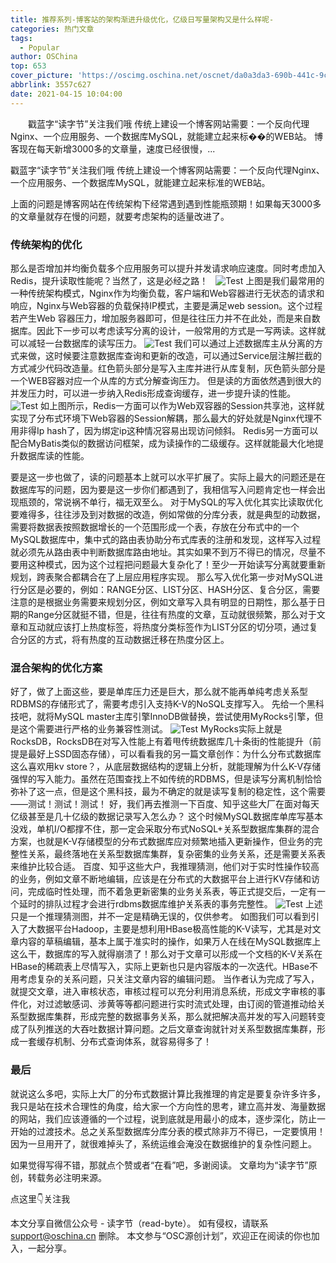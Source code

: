 ```yaml
---
title: 推荐系列-博客站的架构渐进升级优化，亿级日写量架构又是什么样呢-
categories: 热门文章
tags:
  - Popular
author: OSChina
top: 653
cover_picture: 'https://oscimg.oschina.net/oscnet/da0a3da3-690b-441c-9ca6-f6911cff55ea.png'
abbrlink: 3557c627
date: 2021-04-15 10:04:00
---
```


&emsp;&emsp;戳蓝字“读字节”关注我们哦 传统上建设一个博客网站需要：一个反向代理Nginx、一个应用服务、一个数据库MySQL，就能建立起来标��的WEB站。 博客现在每天新增3000多的文章量，速度已经很慢，...
<!-- more -->

                                                                                                                                                                                         
 戳蓝字“读字节”关注我们哦 
 传统上建设一个博客网站需要：一个反向代理Nginx、一个应用服务、一个数据库MySQL，就能建立起来标准的WEB站。 
  
 上面的问题是博客网站在传统架构下经常遇到遇到性能瓶颈期！如果每天3000多的文章量就存在慢的问题，就要考虑架构的适量改进了。 
  
 ### 传统架构的优化 
 那么是否增加并均衡负载多个应用服务可以提升并发请求响应速度。同时考虑加入Redis，提升读取性能呢？当然了，这是必经之路！ 
   
 ![Test](https://oscimg.oschina.net/oscnet/da0a3da3-690b-441c-9ca6-f6911cff55ea.png  '博客站的架构渐进升级优化，亿级日写量架构又是什么样呢-') 
 上图是我们最常用的一种传统架构模式，Nginx作为均衡负载，客户端和Web容器进行无状态的请求和响应，Nginx与Web容器的负载保持IP模式，主要是满足web session。这个过程若产生Web 容器压力，增加服务器即可，但是往往压力并不在此处，而是来自数据库。因此下一步可以考虑读写分离的设计，一般常用的方式是一写两读。这样就可以减轻一台数据库的读写压力。 
 ![Test](https://oscimg.oschina.net/oscnet/da0a3da3-690b-441c-9ca6-f6911cff55ea.png  '博客站的架构渐进升级优化，亿级日写量架构又是什么样呢-') 
 我们可以通过上述数据库主从分离的方式来做，这时候要注意数据库查询和更新的改造，可以通过Service层注解拦截的方式减少代码改造量。红色箭头部分是写入主库并进行从库复制，灰色箭头部分是一个WEB容器对应一个从库的方式分解查询压力。 
 但是读的方面依然遇到很大的并发压力时，可以进一步纳入Redis形成查询缓存，进一步提升读的性能。 
 ![Test](https://oscimg.oschina.net/oscnet/da0a3da3-690b-441c-9ca6-f6911cff55ea.png  '博客站的架构渐进升级优化，亿级日写量架构又是什么样呢-') 
 如上图所示，Redis一方面可以作为Web双容器的Session共享池，这样就实现了分布式环境下Web容器的Session解耦，那么最大的好处就是Nginx代理不用非得Ip hash了，因为绑定ip这种情况容易出现访问倾斜。 Redis另一方面可以配合MyBatis类似的数据访问框架，成为读操作的二级缓存。这样就能最大化地提升数据库读的性能。 
  
 要是这一步也做了，读的问题基本上就可以水平扩展了。实际上最大的问题还是在数据库写的问题，因为要是这一步你们都遇到了，我相信写入问题肯定也一样会出现瓶颈的，常说祸不单行，福无双至么。 
 对于MySQL的写入优化其实比读取优化要难得多，往往涉及到对数据的改造，例如常做的分库分表，就是典型的动数据，需要将数据表按照数据增长的一个范围形成一个表，存放在分布式中的一个MySQL数据库中，集中式的路由表协助分布式库表的注册和发现，这样写入过程就必须先从路由表中判断数据库路由地址。其实如果不到万不得已的情况，尽量不要用这种模式，因为这个过程把问题最大复杂化了！至少一开始读写分离就要重新规划，跨表聚合都耦合在了上层应用程序实现。 
 那么写入优化第一步对MySQL进行分区是必要的，例如：RANGE分区、LIST分区、HASH分区、复合分区，需要注意的是根据业务需要来规划分区，例如文章写入具有明显的日期性，那么基于日期的Range分区就挺不错，但是，往往有热度的文章，互动就很频繁，那么对于文章和互动就应该打上热度标签，将热度分类标签作为LIST分区的切分项，通过复合分区的方式，将有热度的互动数据迁移在热度分区上。 
  
 ### 混合架构的优化方案 
 好了，做了上面这些，要是单库压力还是巨大，那么就不能再单纯考虑关系型RDBMS的存储形式了，需要考虑引入支持K-V的NoSQL支撑写入。 
 先给一个黑科技吧，就将MySQL master主库引擎InnoDB做替换，尝试使用MyRocks引擎，但是这个需要进行严格的业务兼容性测试。 
 ![Test](https://oscimg.oschina.net/oscnet/da0a3da3-690b-441c-9ca6-f6911cff55ea.png  '博客站的架构渐进升级优化，亿级日写量架构又是什么样呢-') 
 MyRocks实际上就是RocksDB，RocksDB在对写入性能上有着甩传统数据库几十条街的性能提升（前提是最好上SSD固态存储），可以看看我的另一篇文章创作：为什么分布式数据库这么喜欢用kv store？，从底层数据结构的逻辑上分析，就能理解为什么K-V存储强悍的写入能力。虽然在范围查找上不如传统的RDBMS，但是读写分离机制恰恰弥补了这一点，但是这个黑科技，最为不确定的就是读写复制的稳定性，这个需要——测试！测试！测试！ 
 好，我们再去推测一下百度、知乎这些大厂在面对每天亿级甚至是几十亿级的数据记录写入怎么办？ 
 这个时候MySQL数据库单库写基本没戏，单机I/O都撑不住，那一定会采取分布式NoSQL+关系型数据库集群的混合方案，也就是K-V存储模型的分布式数据库应对频繁地插入更新操作，但业务的完整性关系，最终落地在关系型数据库集群，复杂密集的业务关系，还是需要关系表来维护比较合适。 
 百度、知乎这些大户，我推理猜测，他们对于实时性操作较高的业务，例如文章不断地编辑，应该是在分布式的大数据平台上进行KV存储和访问，完成临时性处理，而不着急更新密集的业务关系表，等正式提交后，一定有一个延时的排队过程才会进行rdbms数据库维护关系表的事务完整性。 
 ![Test](https://oscimg.oschina.net/oscnet/da0a3da3-690b-441c-9ca6-f6911cff55ea.png  '博客站的架构渐进升级优化，亿级日写量架构又是什么样呢-') 
 上述只是一个推理猜测图，并不一定是精确无误的，仅供参考。 
 如图我们可以看到引入了大数据平台Hadoop，主要是想利用HBase极高性能的K-V读写，尤其是对文章内容的草稿编辑，基本上属于准实时的操作，如果万人在线在MySQL数据库上这么干，数据库的写入就得崩溃了！那么对于文章可以形成一个文档的K-V关系在HBase的稀疏表上尽情写入，实际上更新也只是内容版本的一次迭代。HBase不用考虑复杂的关系问题，只关注文章内容的编辑问题。 
 当作者认为完成了写入，就提交文章，进入审核状态，审核过程可以充分利用消息系统，形成文字审核的事件化，对过滤敏感词、涉黄等等都问题进行实时流式处理，由订阅的管道推动给关系型数据库集群，形成完整的数据事务关系，那么就把解决高并发的写入问题转变成了队列推送的大吞吐数据计算问题。之后文章查询就针对关系型数据库集群，形成一套缓存机制、分布式查询体系，就容易得多了！ 
  
 ### 最后 
 就说这么多吧，实际上大厂的分布式数据计算比我推理的肯定是要复杂许多许多，我只是站在技术合理性的角度，给大家一个方向性的思考，建立高并发、海量数据的网站，我们应该遵循的一个过程，说到底就是用最小的成本，逐步深化，防止一开始的过渡技术。总之关系型数据库分库分表的模式除非万不得已，一定要慎用！因为一旦用开了，就很难掉头了，系统运维会淹没在数据维护的复杂性问题上。 
  
 如果觉得写得不错，那就点个赞或者“在看”吧，多谢阅读。 
 文章均为“读字节”原创，转载务必注明来源。 
  
 点这里👇关注我 
 
本文分享自微信公众号 - 读字节（read-byte）。 如有侵权，请联系 support@oschina.cn 删除。 本文参与“OSC源创计划”，欢迎正在阅读的你也加入，一起分享。
                                        